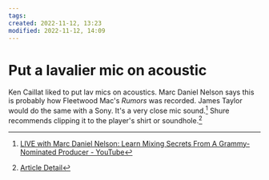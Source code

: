 ```yaml
---
tags: 
created: 2022-11-12, 13:23
modified: 2022-11-12, 14:09
---
```


# Put a lavalier mic on acoustic
Ken Caillat liked to put lav mics on acoustics. Marc Daniel Nelson says this is probably how Fleetwood Mac's *Rumors* was recorded. James Taylor would do the same with a Sony. It's a very close mic sound.[^1] Shure recommends clipping it to the player's shirt or soundhole.[^2]

[^1]: [LIVE with Marc Daniel Nelson: Learn Mixing Secrets From A Grammy-Nominated Producer - YouTube](https://youtu.be/t6RwV-DUsAU)
[^2]: [Article Detail](https://service.shure.com/s/article/lavalier-mike-for-acoustic-guitar?language=en_US)